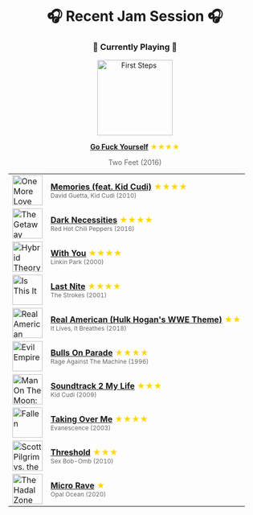 <div align='center'>

# 🎧 Recent Jam Session 🎧

<h3>🎵 Currently Playing 🎵</h3>

<a href="https://open.spotify.com/track/4NZrZgrRoR4GwR7flWOXRI"><img src="https://i.scdn.co/image/ab67616d0000b273488f7916bcb14082e1acb101" width="150" height="150" alt="First Steps" /></a>

<b><a href="https://open.spotify.com/track/4NZrZgrRoR4GwR7flWOXRI">Go Fuck Yourself</a></b><span style="color: gold;"> ★★★★</span>

<span style="color: #666;">Two Feet (2016)</span>

<table style='margin: 0 auto; max-width: 550px;'>
<tr>
<td width="60"><a href="https://open.spotify.com/track/5p3SJ3CYqrmFbboAtfNo5n"><img src="https://i.scdn.co/image/ab67616d0000b2738049549d4bc25e366788a6b3" width="60" height="60" alt="One More Love" /></a></td>
<td><b><a href="https://open.spotify.com/track/5p3SJ3CYqrmFbboAtfNo5n">Memories (feat. Kid Cudi)</a></b> <span style="color: gold;"> ★★★★</span><br><span style="font-size: 12px; color: #666;">David Guetta, Kid Cudi (2010)</span></td>
</tr>
<tr>
<td width="60"><a href="https://open.spotify.com/track/2oaK4JLVnmRGIO9ytBE1bt"><img src="https://i.scdn.co/image/ab67616d0000b27358406b3f1ac3ceaff7a64fef" width="60" height="60" alt="The Getaway" /></a></td>
<td><b><a href="https://open.spotify.com/track/2oaK4JLVnmRGIO9ytBE1bt">Dark Necessities</a></b> <span style="color: gold;"> ★★★★</span><br><span style="font-size: 12px; color: #666;">Red Hot Chili Peppers (2016)</span></td>
</tr>
<tr>
<td width="60"><a href="https://open.spotify.com/track/5uuXtfqM7Wp3idCxyHeOll"><img src="https://i.scdn.co/image/ab67616d0000b273e2f039481babe23658fc719a" width="60" height="60" alt="Hybrid Theory (Bonus Edition)" /></a></td>
<td><b><a href="https://open.spotify.com/track/5uuXtfqM7Wp3idCxyHeOll">With You</a></b> <span style="color: gold;"> ★★★★</span><br><span style="font-size: 12px; color: #666;">Linkin Park (2000)</span></td>
</tr>
<tr>
<td width="60"><a href="https://open.spotify.com/track/3SUusuA9jH1v6PVwtYMbdv"><img src="https://i.scdn.co/image/ab67616d0000b27313f2466b83507515291acce4" width="60" height="60" alt="Is This It" /></a></td>
<td><b><a href="https://open.spotify.com/track/3SUusuA9jH1v6PVwtYMbdv">Last Nite</a></b> <span style="color: gold;"> ★★★★</span><br><span style="font-size: 12px; color: #666;">The Strokes (2001)</span></td>
</tr>
<tr>
<td width="60"><a href="https://open.spotify.com/track/1jL3GXbqzXEDla7fQ94AgZ"><img src="https://i.scdn.co/image/ab67616d0000b2732a6e37f28c2ab73198072d56" width="60" height="60" alt="Real American (Hulk Hogan's WWE Theme)" /></a></td>
<td><b><a href="https://open.spotify.com/track/1jL3GXbqzXEDla7fQ94AgZ">Real American (Hulk Hogan's WWE Theme)</a></b> <span style="color: gold;"> ★★</span><br><span style="font-size: 12px; color: #666;">It Lives, It Breathes (2018)</span></td>
</tr>
<tr>
<td width="60"><a href="https://open.spotify.com/track/0tZ3mElWcr74OOhKEiNz1x"><img src="https://i.scdn.co/image/ab67616d0000b273053f006079bce979e5fef1e1" width="60" height="60" alt="Evil Empire" /></a></td>
<td><b><a href="https://open.spotify.com/track/0tZ3mElWcr74OOhKEiNz1x">Bulls On Parade</a></b> <span style="color: gold;"> ★★★★</span><br><span style="font-size: 12px; color: #666;">Rage Against The Machine (1996)</span></td>
</tr>
<tr>
<td width="60"><a href="https://open.spotify.com/track/1cdC9TCqyLwAlsw3fVJaJS"><img src="https://i.scdn.co/image/ab67616d0000b273aab2c3c3f1f3207137d915c9" width="60" height="60" alt="Man On The Moon: The End Of Day" /></a></td>
<td><b><a href="https://open.spotify.com/track/1cdC9TCqyLwAlsw3fVJaJS">Soundtrack 2 My Life</a></b> <span style="color: gold;"> ★★★</span><br><span style="font-size: 12px; color: #666;">Kid Cudi (2009)</span></td>
</tr>
<tr>
<td width="60"><a href="https://open.spotify.com/track/5j7gLuOsBOyqooruGxX4nx"><img src="https://i.scdn.co/image/ab67616d0000b27325f49ab23f0ec6332efef432" width="60" height="60" alt="Fallen" /></a></td>
<td><b><a href="https://open.spotify.com/track/5j7gLuOsBOyqooruGxX4nx">Taking Over Me</a></b> <span style="color: gold;"> ★★★★</span><br><span style="font-size: 12px; color: #666;">Evanescence (2003)</span></td>
</tr>
<tr>
<td width="60"><a href="https://open.spotify.com/track/0Zq9KrBsJSWfnIgEyXi05b"><img src="https://i.scdn.co/image/ab67616d0000b2735f6691b5c24906e0d1833ff1" width="60" height="60" alt="Scott Pilgrim vs. the World (Original Motion Picture Soundtrack)" /></a></td>
<td><b><a href="https://open.spotify.com/track/0Zq9KrBsJSWfnIgEyXi05b">Threshold</a></b> <span style="color: gold;"> ★★★</span><br><span style="font-size: 12px; color: #666;">Sex Bob-Omb (2010)</span></td>
</tr>
<tr>
<td width="60"><a href="https://open.spotify.com/track/1Q3I3m3GGDAy7XQYGKmY6Q"><img src="https://i.scdn.co/image/ab67616d0000b2739b1ccbcfa22cb30928aa1e92" width="60" height="60" alt="The Hadal Zone" /></a></td>
<td><b><a href="https://open.spotify.com/track/1Q3I3m3GGDAy7XQYGKmY6Q">Micro Rave</a></b> <span style="color: gold;"> ★</span><br><span style="font-size: 12px; color: #666;">Opal Ocean (2020)</span></td>
</tr>
</table>
</div>


